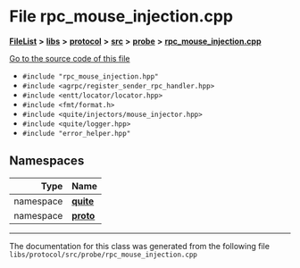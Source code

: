 

# File rpc\_mouse\_injection.cpp



[**FileList**](files.md) **>** [**libs**](dir_6719ab1f1f7655efc2fa43f7eb574fd1.md) **>** [**protocol**](dir_256d27db1e44b9b04d67f4c92d3fc698.md) **>** [**src**](dir_62c749a433f68b441b7c0425b5469d66.md) **>** [**probe**](dir_8a7b54f280cdd6b46c67f9938f379d86.md) **>** [**rpc\_mouse\_injection.cpp**](rpc__mouse__injection_8cpp.md)

[Go to the source code of this file](rpc__mouse__injection_8cpp_source.md)



* `#include "rpc_mouse_injection.hpp"`
* `#include <agrpc/register_sender_rpc_handler.hpp>`
* `#include <entt/locator/locator.hpp>`
* `#include <fmt/format.h>`
* `#include <quite/injectors/mouse_injector.hpp>`
* `#include <quite/logger.hpp>`
* `#include "error_helper.hpp"`













## Namespaces

| Type | Name |
| ---: | :--- |
| namespace | [**quite**](namespacequite.md) <br> |
| namespace | [**proto**](namespacequite_1_1proto.md) <br> |





















































------------------------------
The documentation for this class was generated from the following file `libs/protocol/src/probe/rpc_mouse_injection.cpp`


